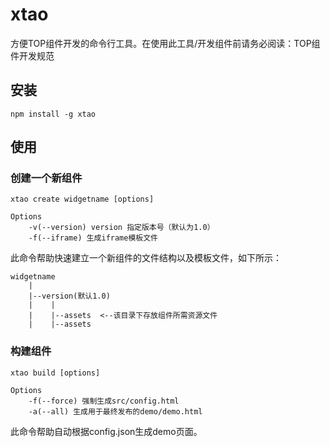# xtao

方便TOP组件开发的命令行工具。在使用此工具/开发组件前请务必阅读：TOP组件开发规范

## 安装

	npm install -g xtao

## 使用

### 创建一个新组件
	
	xtao create widgetname [options]

	Options
		-v(--version) version 指定版本号（默认为1.0）
		-f(--iframe) 生成iframe模板文件

此命令帮助快速建立一个新组件的文件结构以及模板文件，如下所示：

	widgetname
		|
		|--version(默认1.0)
		|    |
		|    |--assets  <--该目录下存放组件所需资源文件
		|    |--assets  

### 构建组件
	
	xtao build [options]

	Options
		-f(--force) 强制生成src/config.html
		-a(--all) 生成用于最终发布的demo/demo.html

此命令帮助自动根据config.json生成demo页面。

